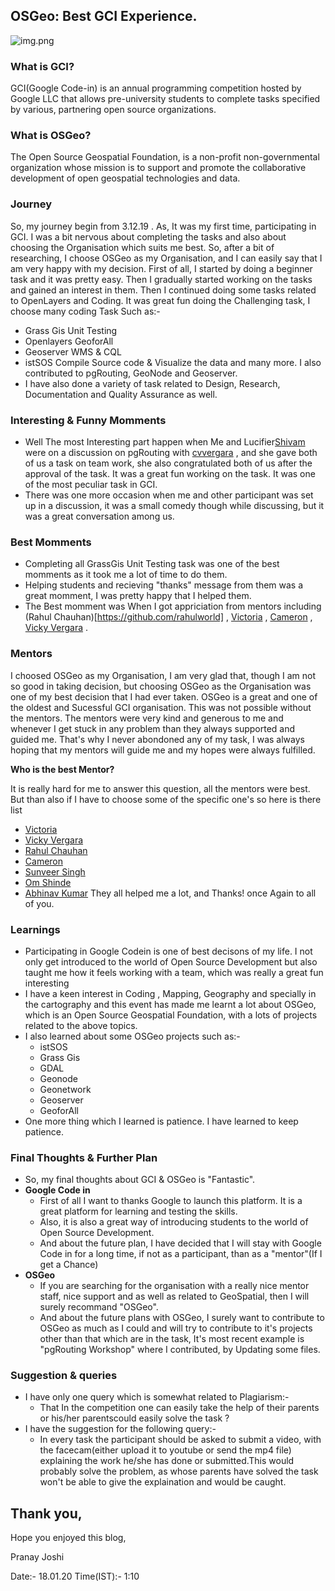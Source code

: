 ## OSGeo: Best GCI Experience.
![img.png]({{site.baseurl}}/image.png)
### What is GCI?
GCI(Google Code-in) is an annual programming competition hosted by Google LLC that allows pre-university students to complete tasks specified by various, partnering open source organizations.
### What is OSGeo?
The Open Source Geospatial Foundation, is a non-profit non-governmental organization whose mission is to support and promote the collaborative development of open geospatial technologies and data.
### Journey
So, my journey begin from 3.12.19 . As, It was my first time, participating in GCI. I was a bit nervous about completing the tasks and also about choosing the Organisation which suits me best. So, after a bit of researching, I choose OSGeo as my Organisation, and I can easily say that I am very happy with my decision. First of all, I started by doing a beginner task and it was pretty easy. Then I gradually started working on the tasks and gained an interest in them. Then I continued doing some tasks related to OpenLayers and Coding.
It was great fun doing the Challenging task, I choose many coding Task Such as:-
* Grass Gis Unit Testing
* Openlayers GeoforAll
* Geoserver WMS & CQL
* istSOS Compile Source code & Visualize the data
and many more. I also contributed to pgRouting, GeoNode and Geoserver.
* I have also done a variety of task related to Design, Research, Documentation and Quality Assurance as well.

### Interesting & Funny Momments
* Well The most Interesting part happen when Me and Lucifier[Shivam](https://github.com/ShivamRai2003) were on a discussion on pgRouting with [cvvergara](https://github.com/cvvergara) , and she gave both of us a task on team work, she also congratulated both of us after the approval of the task. It was a great fun working on the task. It was one of the most peculiar task in GCI.
* There was one more occasion when me and other participant was set up in a discussion, it was a small comedy though while discussing, but it was a great conversation among us.

### Best Momments
* Completing all GrassGis Unit Testing task was one of the best momments as it took me a lot of time to do them.
* Helping students and recieving "thanks" message from them was a great momment, I was pretty happy that I helped them.
* The Best momment was When I got appriciation from mentors including (Rahul Chauhan)[https://github.com/rahulworld] , [Victoria](https://github.com/vrautenbach) , [Cameron](https://github.com/CamGreen) , [Vicky Vergara](https://github.com/cvvergara) .

### Mentors
I choosed OSGeo as my Organisation, I am very glad that, though I am not so good in taking decision, but choosing OSGeo as the Organisation was one of my best decision that I had ever taken. OSGeo is a great and one of the oldest and Sucessful GCI organisation.
This was not possible without the mentors.
The mentors were very kind and generous to me and whenever I get stuck in any problem than they always supported and guided me. That's why I never abondoned any of my task, I was always hoping that my mentors will guide me and my hopes were always fulfilled.

**Who is the best Mentor?**

It is really hard for me to answer this question, all the mentors were best. But than also if I have to choose some of the specific one's so here is there list
* [Victoria](https://github.com/vrautenbach)
* [Vicky Vergara](https://github.com/cvvergara)
* [Rahul Chauhan](https://github.com/rahulworld)
* [Cameron](https://github.com/CamGreen)
* [Sunveer Singh](https://github.com/SunveerSingh)
* [Om Shinde](https://github.com/omshinde)
* [Abhinav Kumar](https://github.com/Abby3017)
They all helped me a lot, and Thanks! once Again to all of you.

### Learnings
* Participating in Google Codein is one of best decisons of my life. I not only get introduced to the world of Open Source Development but also taught me how it feels working with a team, which was really a great fun interesting
* I have a keen interest in Coding , Mapping, Geography and specially in the cartography and this event has made me learnt a lot about OSGeo, which is an  Open Source Geospatial Foundation, with a lots of projects related to the above topics. 
* I also learned about some OSGeo projects such as:-
  * istSOS
  * Grass Gis
  * GDAL
  * Geonode
  * Geonetwork
  * Geoserver
  * GeoforAll
* One more thing which I learned is patience. I have learned to keep patience.

### Final Thoughts & Further Plan
* So, my final thoughts about GCI & OSGeo is "Fantastic".
* **Google Code in**
  * First of all I want to thanks Google to launch this platform. It is a great platform for learning and testing the skills.
  * Also, it is also a great way of introducing students to the world of Open Source Development.
  * And about the future plan, I have decided that I will stay with Google Code in for a long time, if not as a participant, than as a "mentor"(If I get a Chance)
* **OSGeo**
  * If you are searching for the organisation with a really nice mentor staff, nice support and as well as related to GeoSpatial, then I will surely recommand "OSGeo".
  * And about the future plans with OSGeo, I surely want to contribute to OSGeo as much as I could and will try to contribute to it's projects other than that which are in the task, It's most recent example is "pgRouting Workshop" where I contributed, by Updating some files.

### Suggestion & queries
* I have only one query which is somewhat related to Plagiarism:-
  * That In the competition one can easily take the help of their parents or his/her parentscould easily solve the task ?
* I have the suggestion for the following query:-
  * In every task the participant should be asked to submit a video, with the facecam(either upload it to youtube or send the mp4 file) explaining the work he/she has done or submitted.This would probably solve the problem, as whose parents have solved the task won't be able to give the explaination and would be caught.

## Thank you,
Hope you enjoyed this blog,

Pranay Joshi

Date:- 18.01.20    Time(IST):- 1:10
